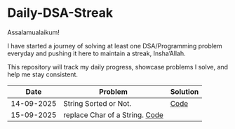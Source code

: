 # Daily-DSA-Streak
Assalamualaikum!

I have started a journey of solving at least one DSA/Programming problem everyday and pushing it here to maintain a streak, Insha’Allah.

This repository will track my daily progress, showcase problems I solve, and help me stay consistent.

| Date       | Problem                               | Solution                                           |
| ---------- | -------------------------             | ---------------------------------------------------|
| 14-09-2025 | String Sorted or Not.                 |[Code](./Strings/isSorted.cpp)                      |
|15-09-2025  | replace Char of a String.             [Code](./strings/replaceChar.cpp)                    |            



